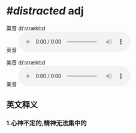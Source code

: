 # ***\#distracted*** adj
英音 dɪˈstræktɪd  
英音
<audio src="./media/distracted1_AAC.aac" controls="controls"></audio>

美音 dɪˈstræktɪd  
美音
<audio src="./media/distracted2_AAC.aac" controls="controls"></audio>



  

英文释义
---
### 1.**心神不定的,精神无法集中的**  


